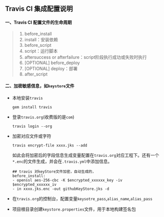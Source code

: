 ## Travis CI 集成配置说明

#### 一、Travis CI 配置文件的生命周期

> 1. before_install
> 2. install：安装依赖
> 3. before_script
> 4. script：运行脚本
> 5. aftersuccess or afterfailure：script阶段执行成功或失败时执行
> 6. [OPTIONAL] before_deploy
> 7. [OPTIONAL] deploy：部署
> 8. after_script

#### 二、加密敏感信息，如`keystore`文件

- 本地安装`travis`

  ```shell
  gem install travis
  ```

- 登录`travis.org`(收费版的是`com`)

  ```shell
  travis login --org
  ```

- 加密对应文件或字符

  ```shell
  travis encrypt-file xxxx.jks --add
  ```

  如此会将加密后的字段信息生成变量配置在`travis.org`对应工程下。还有一个`*.enc`的文件生成，并会在`.travis.yml`中添加信息。

  ```shell
  ## travis 对keyStore文件加密，自动生成的，
  before_install:
  - openssl aes-256-cbc -K $encrypted_xxxxxx_key -iv $encrypted_xxxxxx_iv
  - in xxxx.jks.enc -out githubKeyStore.jks -d
  ```

- 在`travis.org`的控制台，配置变量`keysotre_pass`,`alias_name`,`alias_pass`

- 项目根目录创建`keystore.properties`文件，用于本地构建签名包
